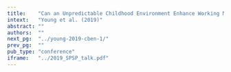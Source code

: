 ```yaml
---
title:    "Can an Unpredictable Childhood Environment Enhance Working Memory? Testing the Sensitized-Specialization Hypothesis."
intext:   "Young et al. (2019)"
abstract: ""
authors:  ""
next_pg:  "../young-2019-cben-1/"
prev_pg:  ""
pub_type: "conference"
iframe:   "../2019_SPSP_talk.pdf"
---
```

